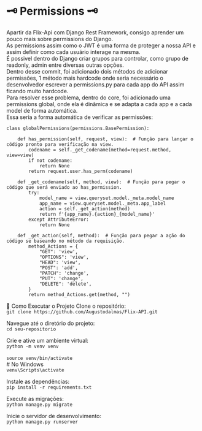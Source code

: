 # 🗝️ Permissions 🗝️

Apartir da Flix-Api com Django Rest Framework, consigo aprender um pouco mais sobre permissions do Django.<br>
As permissions assim como o JWT é uma forma de proteger a nossa API e assim definir como cada usuário interage na mesma.<br>
É possivel dentro do Django criar grupos para controlar, como grupo de readonly, admin entre diversas outras opções.<br>
Dentro desse commit, foi adicionado dois métodos de adicionar permissões, 1 método mais hardcode onde seria necessário o desenvolvedor escrever a permissions.py para cada app do API assim ficando muito hardcode.<br>
Para resolver esse problema, dentro do core, foi adicionado uma permissions global, onde ela é dinâmica e se adapta a cada app e a cada model de forma automática.<br>
Essa seria a forma automática de verificar as permissões:
```
class globalPermissions(permissions.BasePermission):

    def has_permission(self, request, view):  # Função para lançar o código pronto para verificação na view.
        codename = self._get_codename(method=request.method, view=view)
        if not codename:
            return None
        return request.user.has_perm(codename)

    def _get_codename(self, method, view):  # Função para pegar o código que será enviado ao has_permission.
        try:
            model_name = view.queryset.model._meta.model_name
            app_name = view.queryset.model._meta.app_label
            action = self._get_action(method)
            return f'{app_name}.{action}_{model_name}'
        except AttributeError:
            return None

    def _get_action(self, method):  # Função para pegar a ação do código se baseando no método da requisição.
        method_Actions = {
            "GET": 'view',
            "OPTIONS": 'view',
            "HEAD": 'view',
            "POST": 'add',
            "PATCH": 'change',
            "PUT": 'change',
            "DELETE": 'delete',
        }
        return method_Actions.get(method, "")
```

🚀 Como Executar o Projeto
Clone o repositório:<br>
```git clone https://github.com/Augustodalmas/Flix-API.git```

Navegue até o diretório do projeto:<br>
```cd seu-repositorio```

Crie e ative um ambiente virtual:<br>
```python -m venv venv```<br><br>
```source venv/bin/activate```<br> # No Windows<br> `venv\Scripts\activate`

Instale as dependências:<br>
```pip install -r requirements.txt```

Execute as migrações:<br>
```python manage.py migrate```

Inicie o servidor de desenvolvimento:<br>
```python manage.py runserver```
